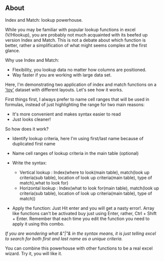 ## About

Index and Match: lookup powerhouse.

While you may be familiar with popular lookup functions in excel (V/Hlookup), you are probably not much acquainted with its beefed up version Index and Match. This is not a debate about which function is better, rather a simplification of what might seems complex at the first glance.

Why use Index and Match:

- Flexibility, you lookup data no matter how columns are positioned.
- Way faster if you are working with large data set.

Here, I'm demonstrating two application of index and match functions on a ['toy'](https://www.mockaroo.com) dataset with different layouts. Let's see how it works.

First things first, I always prefer to name cell ranges that will be used in formulas, instead of just highlighting the range for two main reasons:

- It's more convenient and makes syntax easier to read
- Just looks cleaner!

So how does it work?

- Identify lookup criteria, here I'm using first/last name because of duplicated first name

- Name cell ranges of lookup criteria in the main table (optional)

- Write the syntax: 
  - Vertical lookup : Index(where to look(main table), match(look up criteria(sub table), location of look up criteria(main table), type of match),what to look for)
  - Horizontal lookup : Index(what to look for(main table), match(look up criteria(sub table), location of look up criteria(main table), type of match))
 
- Apply the function: Just Hit enter and you will get a nasty error!. Array like functions can't be activated buy just using Enter, rather, Ctrl + Shift + Enter. Remember that each time you edit the function you need to apply it using this combo.

*If you are wondering what &"|"& in the syntax means, it is just telling excel to search for both first and last name as a unique criteria.*

You can combine this powerhouse with other functions to be a real excel wizard. Try it, you will like it.
